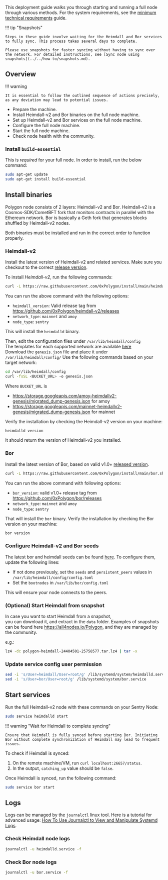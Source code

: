 <!--
---
comments: true
---
-->

This deployment guide walks you through starting and running a full node through various methods. For the system requirements, see the [minimum technical requirements](../prerequisites.md) guide.

!!! tip "Snapshots"
    
    Steps in these guide involve waiting for the Heimdall and Bor services to fully sync. This process takes several days to complete.

    Please use snapshots for faster syncing without having to sync over the network. For detailed instructions, see [Sync node using snapshots](../../how-to/snapshots.md).
    

## Overview

!!! warning
    
    It is essential to follow the outlined sequence of actions precisely, as any deviation may lead to potential issues.

- Prepare the machine.
- Install Heimdall-v2 and Bor binaries on the full node machine.
- Set up Heimdall-v2 and Bor services on the full node machine.
- Configure the full node machine.
- Start the full node machine.
- Check node health with the community.


### Install `build-essential`

This is *required* for your full node. In order to install, run the below command:

```bash
sudo apt-get update
sudo apt-get install build-essential
```

## Install binaries

Polygon node consists of 2 layers: Heimdall-v2 and Bor. Heimdall-v2 is a Cosmos-SDK/CometBFT fork that monitors contracts in parallel with the Ethereum network. Bor is basically a Geth fork that generates blocks shuffled by Heimdall-v2 nodes.

Both binaries must be installed and run in the correct order to function properly.

### Heimdall-v2

Install the latest version of Heimdall-v2 and related services. Make sure you checkout to the correct [release version](https://github.com/0xPolygon/heimdall-v2/releases).

To install *Heimdall-v2*, run the following commands:

```bash
curl -L https://raw.githubusercontent.com/0xPolygon/install/main/heimdall-v2.sh | bash -s -- <heimdall_version> <network_type> <node_type>
```

You can run the above command with the following options:

- `heimdall_version`: Valid release tag from https://github.com/0xPolygon/heimdall-v2/releases
- `network_type`: `mainnet` and `amoy`
- `node_type`: `sentry`

This will install the `heimdalld` binary.  

Then, edit the configuration files under `/var/lib/heimdall/config`  
The templates for each supported network are available [here](https://github.com/0xPolygon/heimdall-v2/tree/develop/packaging/templates/config)  
Download the `genesis.json` file and place it under `/var/lib/heimdall/config/`
Use the following commands based on your target network:  
```bash
cd /var/lib/heimdall/config
curl -fsSL <BUCKET_URL> -o genesis.json
```

Where `BUCKET_URL` is

- https://storage.googleapis.com/amoy-heimdallv2-genesis/migrated_dump-genesis.json for amoy
- https://storage.googleapis.com/mainnet-heimdallv2-genesis/migrated_dump-genesis.json for mainnet

Verify the installation by checking the Heimdall-v2 version on your machine:

```bash
heimdalld version
```

It should return the version of Heimdall-v2 you installed.  

### Bor

Install the latest version of Bor, based on valid v1.0+ [released version](https://github.com/0xPolygon/bor/releases).

```bash
curl -L https://raw.githubusercontent.com/0xPolygon/install/main/bor.sh | bash -s -- <bor_version> <network_type> <node_type>
```
You can run the above command with following options:

- `bor_version`: valid v1.0+ release tag from https://github.com/0xPolygon/bor/releases
- `network_type`: `mainnet` and `amoy`
- `node_type`: `sentry`

That will install the `bor` binary. Verify the installation by checking the Bor version on your machine:

```bash
bor version
```

### Configure Heimdall-v2 and Bor seeds

The latest bor and heimdall seeds can be found [here](https://docs.polygon.technology/pos/reference/seed-and-bootnodes/). To configure them, update the following lines:

- If not done previously, set the `seeds` and `persistent_peers` values in `/var/lib/heimdall/config/config.toml`
- Set the `bootnodes` in `/var/lib/bor/config.toml`

This will ensure your node connects to the peers.

### (Optional) Start Heimdall from snapshot

In case you want to start Heimdall from a snapshot,  
you can download it, and extract in the `data` folder.
Examples of snapshots can be found here https://all4nodes.io/Polygon, and they are managed by the community.    

e.g.: 
```bash
lz4 -dc polygon-heimdall-24404501-25758577.tar.lz4 | tar -x
```

### Update service config user permission

```bash
sed -i 's/User=heimdall/User=root/g' /lib/systemd/system/heimdalld.service
sed -i 's/User=bor/User=root/g' /lib/systemd/system/bor.service
```

## Start services

Run the full Heimdall-v2 node with these commands on your Sentry Node:

```bash
sudo service heimdalld start
```

!!! warning "Wait for Heimdall to complete syncing"

    Ensure that Heimdall is fully synced before starting Bor. Initiating Bor without complete synchronization of Heimdall may lead to frequent issues.

To check if Heimdall is synced:
  1. On the remote machine/VM, run `curl localhost:26657/status`.
  2. In the output, `catching_up` value should be `false`.

Once Heimdall is synced, run the following command:

```bash
sudo service bor start
```

## Logs

Logs can be managed by the `journalctl` linux tool. Here is a tutorial for advanced usage: [How To Use Journalctl to View and Manipulate Systemd Logs](https://www.digitalocean.com/community/tutorials/how-to-use-journalctl-to-view-and-manipulate-systemd-logs).

### Check Heimdall node logs

```bash
journalctl -u heimdalld.service -f
```

### Check Bor node logs

```bash
journalctl -u bor.service -f
```
